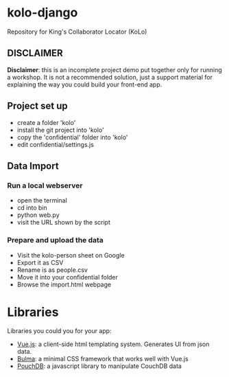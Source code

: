 # kolo-django
Repository for King's Collaborator Locator (KoLo)

## DISCLAIMER

<b>Disclaimer</b>: this is an incomplete project demo put together only for 
running a workshop. It is not a recommended solution, just a 
support material for explaining the way you could build your front-end app.

## Project set up

* create a folder 'kolo'
* install the git project into 'kolo'
* copy the 'confidential' folder into 'kolo'
* edit confidential/settings.js

## Data Import

### Run a local webserver

* open the terminal
* cd into bin
* python web.py
* visit the URL shown by the script

### Prepare and upload the data
* Visit the kolo-person sheet on Google
* Export it as CSV
* Rename is as people.csv
* Move it into your confidential folder  
* Browse the import.html webpage

# Libraries

Libraries you could you for your app:

* <a href="https://vuejs.org/v2/guide/">Vue.js</a>: a client-side html templating system. Generates UI from json data.
* <a href="http://bulma.io/documentation/overview/start/">Bulma</a>: a minimal CSS framework that works well with Vue.js
* <a href="https://pouchdb.com/getting-started.html">PouchDB</a>: a javascript library to manipulate CouchDB data

